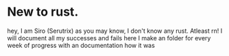# New to rust.
hey, I am Siro (Serutrix) 
as you may know, I don't know any rust. Atleast rn!
I will document all my successes and fails here
I make an folder for every week of progress with an documentation how it was
